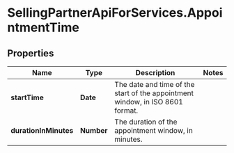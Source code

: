 # SellingPartnerApiForServices.AppointmentTime

## Properties
Name | Type | Description | Notes
------------ | ------------- | ------------- | -------------
**startTime** | **Date** | The date and time of the start of the appointment window, in ISO 8601 format. | 
**durationInMinutes** | **Number** | The duration of the appointment window, in minutes. | 
